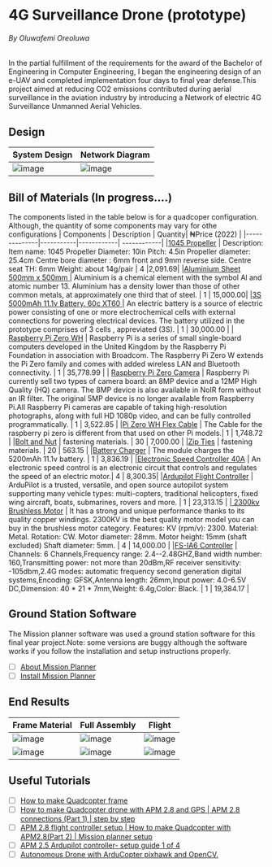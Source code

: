 # 4G Surveillance Drone (prototype)
###### By Oluwafemi Oreoluwa
In the partial fulfillment of the requirements for the award of the Bachelor of Engineering in Computer Engineering, I began the engineering design of an e-UAV and completed implementation four days to final year defense.This project aimed at reducing CO2 emissions contributed during aerial surveillance in the aviation industry by introducing a Network of electric 4G Surveillance Unmanned Aerial Vehicles.

## Design 
| System Design |  Network Diagram | 
|--------------|-----------|
| ![image](https://user-images.githubusercontent.com/75027292/186240077-b275ccb4-2f3e-41ff-a0a3-b5ef013c380b.png) |![image](https://user-images.githubusercontent.com/75027292/186240302-cc7d08a3-3ad2-48c3-a4b1-305490a04321.png) |

## Bill of Materials (In progress....) 
The components listed in the table below is for a quadcoper configuration. Although, the quantity of some components may vary for othe configurations 
| Components       | Description   | Quantity|  ₦Price (2022) |
|--------------|-----------|------------| ------------|
|[1045 Propeller](https://binged.it/3Bm6YIN) | Description: Item name: 1045 Propeller Diameter: 10in Pitch: 4.5in Propeller diameter: 25.4cm Centre bore diameter : 6mm front and 9mm reverse side. Centre seat TH: 6mm Weight: about 14g/pair |  4 |2,091.69|
|[Aluminium Sheet 500mm x 500mm ](https://binged.it/3QfUJ4k) | Aluminium is a chemical element with the symbol Al and atomic number 13. Aluminium has a density lower than those of other common metals, at approximately one third that of steel.  |  1 | 15,000.00|
|[3S 5000mAh 11.1v Battery. 60c XT60 ](https://binged.it/3AJzNxb)  | An electric battery is a source of electric power consisting of one or more electrochemical cells with external connections for powering electrical devices. The battery utilized in the prototype comprises of 3 cells , appreviated (3S).  |   1 | 30,000.00 |
| [Raspberry Pi Zero WH](https://binged.it/3q7gxov) | Raspberry Pi is a series of small single-board computers developed in the United Kingdom by the Raspberry Pi Foundation in association with Broadcom. The Raspberry Pi Zero W extends the Pi Zero family and comes with added wireless LAN and Bluetooth connectivity. | 1  | 35,778.99 |
| [Raspberry Pi Zero Camera](https://binged.it/3KS7lOk)  | Raspberry Pi currently sell two types of camera board: an 8MP device and a 12MP High Quality (HQ) camera. The 8MP device is also available in NoIR form without an IR filter. The original 5MP device is no longer available from Raspberry Pi.All Raspberry Pi cameras are capable of taking high-resolution photographs, along with full HD 1080p video, and can be fully controlled programmatically. |   1 | 3,522.85 |
|[Pi Zero WH Flex Cable](https://binged.it/3cLv2Lu) | The Cable for the raspberry pi zero is different from that used on other Pi models.|   1 | 1,748.72 |
|[Bolt and Nut](https://binged.it/3D4u3k6) | fastening materials. |  30 | 7,000.00 |
|[Zip Ties](https://binged.it/3AKdaZj)  | fastening materials. |  20 | 563.15  |
|[Battery Charger](https://binged.it/3wU4ZZu)  | The module charges the 5200mAh 11.1v battery.  | 1  | 3,836.19 |
|[Electronic Speed Controller 40A](https://bit.ly/oreesc)   | An electronic speed control is an electronic circuit that controls and regulates the speed of an electric motor.| 4 | 8,300.35|
|[Ardupilot Flight Controller](https://binged.it/3q9LS9Z) | ArduPilot is a trusted, versatile, and open source autopilot system supporting many vehicle types: multi-copters, traditional helicopters, fixed wing aircraft, boats, submarines, rovers and more.  | 1  | 23,313.15  |
|[ 2300kv Brushless Motor](https://binged.it/3ATJXLQ) | It has a strong and unique performance thanks to its quality copper windings. 2300KV is the best quality motor model you can buy in the brushless motor category. Features: KV (rpm/v): 2300. Material: Metal. Rotation: CW. Motor diameter: 28mm. Motor height: 15mm (shaft excluded) Shaft diameter: 5mm. | 4  | 14,000.00  |
|[FS-IA6 Controller](https://binged.it/3eovbVL) | Channels: 6 Channels,Frequency range: 2.4--2.48GHZ,Band width number: 160,Transmitting power: not more than 20dBm,RF receiver sensitivity: -105dbm,2.4G modes: automatic frequency second generation digital systems,Encoding: GFSK,Antenna length: 26mm,Input power: 4.0-6.5V DC,Dimension: 40 * 21 * 7mm,Weight: 6.4g,Color: Black. | 1  | 19,384.17 |


## Ground Station Software
The Mission planner software was used a ground station software for this final year project.Note: some versions are buggy although the software works if you follow the installation and setup instructions properly.

- [ ] [About Mission Planner](https://ardupilot.org/planner/docs/mission-planner-overview.html)  
- [ ] [Install Mission Planner](https://ardupilot.org/planner/docs/mission-planner-installation.html)  

## End Results 
| Frame Material  | Full Assembly  | Flight |
|--------------|-----------|------------|
| ![image](https://user-images.githubusercontent.com/75027292/186236744-8c30b7e8-f129-4f69-8ac2-61a19b94e8e3.png)|  ![image](https://user-images.githubusercontent.com/75027292/186237465-8e3c2c9b-1934-495d-a1f7-fc9e90147f48.png) | ![image](https://user-images.githubusercontent.com/75027292/186239196-a33fff34-c9ae-4228-909a-4655c8b2fd27.png)|
|![image](https://user-images.githubusercontent.com/75027292/186236875-5cd0b15d-be1e-4f40-8713-ed92fbd48646.png) | ![image](https://user-images.githubusercontent.com/75027292/186237381-5bd7bc6a-ad53-40de-bc78-2130f1bb2b81.png)|![image](https://user-images.githubusercontent.com/75027292/186239565-ac8e6164-e1e8-4640-a357-9d2af41c9338.png)|

## Useful Tutorials
- [ ] [How to make Quadcopter frame]( https://www.youtube.com/watch?v=H6jjlcwGJwY&list=PL4B0LEKY-jrR5_988bfV39yGzMQSas-v4)  
- [ ] [How to make Quadcopter drone with APM 2.8 and GPS | APM 2.8 connections (Part 1) | step by step](https://youtu.be/UW1-gSySgxg)  
- [ ] [APM 2.8 flight controller setup | How to make Quadcopter with APM2.8(Part 2) | Mission planner setup](https://www.youtube.com/watch?v=S7VZ796W8VA)  
- [ ] [APM 2.5 Ardupilot controller- setup guide 1 of 4](https://www.youtube.com/watch?v=QAFdHnoae0s)  
- [ ] [Autonomous Drone with ArduCopter pixhawk and OpenCV.](https://youtu.be/Nrzs3dQ9exw)  
